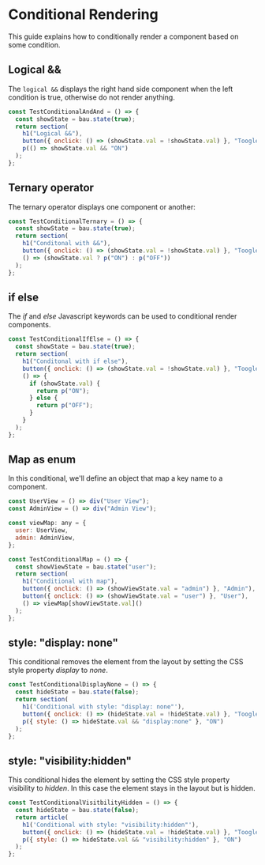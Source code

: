 # Conditional Rendering

This guide explains how to conditionally render a component based on some condition.

## Logical &&

The `logical &&` displays the right hand side component when the left condition is true, otherwise do not render anything.

```js
const TestConditionalAndAnd = () => {
  const showState = bau.state(true);
  return section(
    h1("Logical &&"),
    button({ onclick: () => (showState.val = !showState.val) }, "Toogle"),
    p(() => showState.val && "ON")
  );
};
```

## Ternary operator

The ternary operator displays one component or another:

```js
const TestConditionalTernary = () => {
  const showState = bau.state(true);
  return section(
    h1("Conditonal with &&"),
    button({ onclick: () => (showState.val = !showState.val) }, "Toogle"),
    () => (showState.val ? p("ON") : p("OFF"))
  );
};
```

## if else

The _if_ and _else_ Javascript keywords can be used to conditional render components.

```js
const TestConditionalIfElse = () => {
  const showState = bau.state(true);
  return section(
    h1("Conditonal with if else"),
    button({ onclick: () => (showState.val = !showState.val) }, "Toogle"),
    () => {
      if (showState.val) {
        return p("ON");
      } else {
        return p("OFF");
      }
    }
  );
};
```

## Map as enum

In this conditional, we'll define an object that map a key name to a component.

```js
const UserView = () => div("User View");
const AdminView = () => div("Admin View");

const viewMap: any = {
  user: UserView,
  admin: AdminView,
};

const TestConditionalMap = () => {
  const showViewState = bau.state("user");
  return section(
    h1("Conditional with map"),
    button({ onclick: () => (showViewState.val = "admin") }, "Admin"),
    button({ onclick: () => (showViewState.val = "user") }, "User"),
    () => viewMap[showViewState.val]()
  );
};
```

## style: "display: none"

This conditional removes the element from the layout by setting the CSS style property _display_ to _none_.

```js
const TestConditionalDisplayNone = () => {
  const hideState = bau.state(false);
  return section(
    h1('Conditional with style: "display: none"'),
    button({ onclick: () => (hideState.val = !hideState.val) }, "Toogle"),
    p({ style: () => hideState.val && "display:none" }, "ON")
  );
};
```

## style: "visibility:hidden"

This conditional hides the element by setting the CSS style property visibility to _hidden_. In this case the element stays in the layout but is hidden.

```js
const TestConditionalVisitbilityHidden = () => {
  const hideState = bau.state(false);
  return article(
    h1('Conditional with style: "visibility:hidden"'),
    button({ onclick: () => (hideState.val = !hideState.val) }, "Toogle"),
    p({ style: () => hideState.val && "visibility:hidden" }, "ON")
  );
};
```

